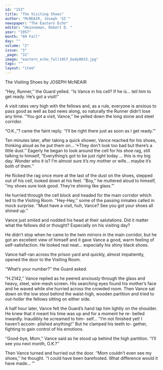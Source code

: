 ```yaml
---
id: "153"
title: "The Visiting Shoes"
author: "McNEAIR, Joseph 'GI'"
newspaper: "The Eastern Echo"
editor: "Heinneman, Robert D. "
year: "1957"
month: "09 Fall"
day: ""
volume: "2"
issue: "3"
_page: "31"
image: "eastern_echo_fall1957_body0033.jpg"
tags: ""
layout: "item"
---
```

The Visiting Shoes
by JOSEPH McNEAIR

“Hey, Runner,’’ the Guard yelled. ‘‘Is Vance
in his cell? If he is... tell him to get ready. He’s
got a visit!’’

A visit rates very high with the fellows and,
as a rule, everyone is anxious to pass good as well as
bad news along, so naturally the Runner didn’t lose
any time. ‘‘You got a visit, Vance,’’ he yelled down
the long stone and steel corridor.

“O.K.,”? came the faint reply. ‘‘I’ll be right
there just as soon as I get ready.”’

Ten minutes later, after taking a quick shower,
Vance reached for his shoes, thinking aloud as he
put them on... ‘*They don’t look too bad but there’s
a little dust.’’ Eagerly he began to look around
the cell for his shoe rag, still talking to himself,
“Everything’s got to be just right today ... this is
my big day. Wonder who it is? I’m almost sure
it’s my mother or wife... maybe it’s both of them.’’

He flicked the rag once more at the last of the
dust on the shoes, stepped out of his cell, looked
down at his feet. ‘‘Boy,’’ he muttered aloud to
himself, ‘‘my shoes sure look good. They’re shining
like glass.”’

He hurried through the cell block and headed
for the main corridor which led to the Visiting
Room. ‘‘Hey-Hey,’’ some of the passing inmates
called in mock surprise. ‘‘Must have a visit, huh,
Vance? See you got your shoes all shined up.’’

Vance just smiled and nodded his head at their
salutations. Did it matter what the fellows did or
thought? Especially on his visiting day?

He didn’t stop when he came to the twin
mirrors in the main corridor, but he got an excellent
view of himself and it gave Vance a good, warm
feeling of self-satisfaction. He looked real neat...
especially his shiny black shoes.

Vance half-ran across the prison yard and
quickly, almost impatiently, opened the door to the
Visiting Room.

‘‘What’s your number?’’ the Guard asked.

“H.2142,’’ Vance replied as he peered anxiously
through the glass and heavy, steel, wire-mesh screen.
His searching eyes found his mother’s face and he
waved while she hurried across the crowded room.
Then Vance sat down on the low stool behind the
waist-high, wooden partition and tried to out-holler
the fellows sitting on either side.

A half hour later, Vance felt the Guard’s hand
tap him lightly on the shoulder. He knew that it
meant his time was up and for a moment he re-
belled inwardly. Inaudibly he screamed to him-
self... ‘‘I’m not finished yet! I haven’t accom-
plished anything!’’ But he clamped his teeth to-
gether, fighting to gain control of his emotions.

‘‘Good-bye, Mom,’’ Vance said as he stood up
behind the high partition. ‘‘I’ll see you next
month, O.K.?’’

Then Vance turned and hurried out the door.
‘‘Mom couldn’t even see my shoes,’’ he thought.
‘‘I could have been barefooted. What difference
would it have made... ”’
